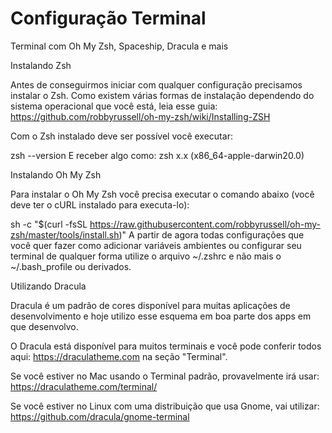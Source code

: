 # Configuração Terminal
Terminal com Oh My Zsh, Spaceship, Dracula e mais

Instalando Zsh

Antes de conseguirmos iniciar com qualquer configuração precisamos instalar o Zsh. Como existem várias formas de instalação dependendo do sistema operacional que você está, leia esse guia: https://github.com/robbyrussell/oh-my-zsh/wiki/Installing-ZSH

Com o Zsh instalado deve ser possível você executar:

zsh --version
E receber algo como: zsh x.x (x86_64-apple-darwin20.0)

Instalando Oh My Zsh

Para instalar o Oh My Zsh você precisa executar o comando abaixo (você deve ter o cURL instalado para executa-lo):

sh -c "$(curl -fsSL https://raw.githubusercontent.com/robbyrussell/oh-my-zsh/master/tools/install.sh)"
A partir de agora todas configurações que você quer fazer como adicionar variáveis ambientes ou configurar seu terminal de qualquer forma utilize o arquivo ~/.zshrc e não mais o ~/.bash_profile ou derivados.

Utilizando Dracula

Dracula é um padrão de cores disponível para muitas aplicações de desenvolvimento e hoje utilizo esse esquema em boa parte dos apps em que desenvolvo.

O Dracula está disponível para muitos terminais e você pode conferir todos aqui: https://draculatheme.com na seção "Terminal".

Se você estiver no Mac usando o Terminal padrão, provavelmente irá usar: https://draculatheme.com/terminal/

Se você estiver no Linux com uma distribuição que usa Gnome, vai utilizar: https://github.com/dracula/gnome-terminal
